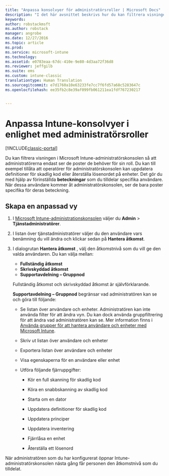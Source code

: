 ```yaml
---
title: "Anpassa konsolvyer för administratörsroller | Microsoft Docs"
description: "I det här avsnittet beskrivs hur du kan filtrera visningen i Intune-administratörskonsolen så att administratörer endast ser de objekt som de behöver."
keywords: 
author: robstackmsft
ms.author: robstack
manager: angrobe
ms.date: 12/27/2016
ms.topic: article
ms.prod: 
ms.service: microsoft-intune
ms.technology: 
ms.assetid: e0783eaa-67dc-410e-9e80-4d3aa72f36d8
ms.reviewer: jeffgilb
ms.suite: ems
ms.custom: intune-classic
translationtype: Human Translation
ms.sourcegitcommit: e7d1760a10e63233fe7cc7f6fd57a68c5283647c
ms.openlocfilehash: ee35fb2c8e39af099fb061211ea1fdf767230217


---
```


# <a name="customize-intune-console-views-according-to-admin-roles"></a>Anpassa Intune-konsolvyer i enlighet med administratörsroller

[!INCLUDE[classic-portal](../includes/classic-portal.md)]

Du kan filtrera visningen i Microsoft Intune-administratörskonsolen så att administratörerna endast ser de poster de behöver för sin roll. Du kan till exempel tillåta att operatörer för administratörskonsolen kan uppdatera definitioner för skadlig kod eller återställa lösenordet på enheter. Det gör du med hjälp av förinställda **beteckningar** som du tilldelar specifika användare. När dessa användare kommer åt administratörskonsolen, ser de bara poster specifika för deras beteckning.

## <a name="to-create-a-custom-view"></a>Skapa en anpassad vy

1.  I [Microsoft Intune-administrationskonsolen](https://manage.microsoft.com) väljer du **Admin** &gt; **Tjänstadministratörer**.

2.  I listan över tjänstadministratörer väljer du den användare vars benämning du vill ändra och klickar sedan på **Hantera åtkomst**.

3.  I dialogrutan **Hantera åtkomst** , välj den åtkomstnivå som du vill ge den valda användaren. Du kan välja mellan:

    -   **Fullständig åtkomst**
    -   **Skrivskyddad åtkomst**
    -   **Supportavdelning – Gruppnod**

    Fullständig åtkomst och skrivskyddad åtkomst är självförklarande. <!--- **Helpdesk - Groups Node** allows users to choose from one of the following designations that provide custom levels of access to the [!INCLUDE[wit_nextref](../includes/wit_nextref_md.md)] admin console:--->

    **Supportavdelning – Gruppnod** begränsar vad administratören kan se och göra till följande:

    -   Se listan över användare och enheter. Administratören kan inte använda filter för att ändra vyn. Du kan dock använda gruppfiltrering för att ändra vad administratören kan se. Mer information finns i [Använda grupper för att hantera användare och enheter med Microsoft Intune](use-groups-to-manage-users-and-devices-with-microsoft-intune.md).

    -   Skriv ut listan över användare och enheter

    -   Exportera listan över användare och enheter

    -   Visa egenskaperna för en användare eller enhet

    -   Utföra följande fjärruppgifter:

        -   Kör en full skanning för skadlig kod

        -   Köra en snabbskanning av skadlig kod

        -   Starta om en dator

        -   Uppdatera definitioner för skadlig kod

        -   Uppdatera principer

        -   Uppdatera inventering

        -   Fjärrlåsa en enhet

        -   Återställa ett lösenord

När administratören som du har konfigurerat öppnar Intune-administratörskonsolen nästa gång får personen den åtkomstnivå som du tilldelat.



<!--HONumber=Dec16_HO5-->


